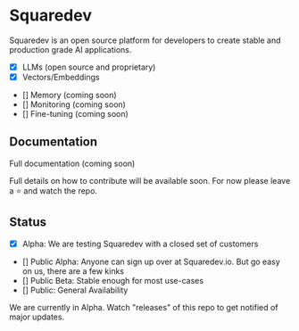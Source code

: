 # Squaredev

Squaredev is an open source platform for developers to create stable and production grade AI applications.

- [x] LLMs (open source and proprietary)
- [x] Vectors/Embeddings
- [] Memory (coming soon)
- [] Monitoring (coming soon)
- [] Fine-tuning (coming soon)

## Documentation

Full documentation (coming soon)

Full details on how to contribute will be available soon. For now please leave a ⭐️ and watch the repo.

## Status

- [x] Alpha: We are testing Squaredev with a closed set of customers
- [] Public Alpha: Anyone can sign up over at Squaredev.io. But go easy on us, there are a few kinks
- [] Public Beta: Stable enough for most use-cases
- [] Public: General Availability

We are currently in Alpha. Watch "releases" of this repo to get notified of major updates.
